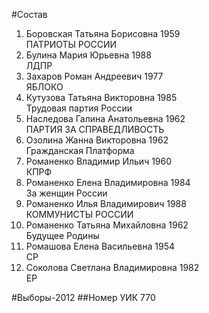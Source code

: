 #Состав
1. Боровская Татьяна Борисовна 1959   
    ПАТРИОТЫ РОССИИ
2. Булина Мария Юрьевна 1988   
    ЛДПР
3. Захаров Роман Андреевич 1977   
    ЯБЛОКО
4. Кутузова Татьяна Викторовна 1985   
    Трудовая партия России
5. Наследова Галина Анатольевна 1962   
    ПАРТИЯ ЗА СПРАВЕДЛИВОСТЬ
6. Озолина Жанна Викторовна 1962   
    Гражданская Платформа
7. Романенко Владимир Ильич 1960   
    КПРФ
8. Романенко Елена Владимировна 1984   
    За женщин России
9. Романенко Илья Владимирович 1988   
    КОММУНИСТЫ РОССИИ
10. Романенко Татьяна Михайловна 1962   
    Будущее Родины
11. Ромашова Елена Васильевна 1954   
    СР
12. Соколова Светлана Владимировна 1982   
    ЕР

#Выборы-2012
##Номер УИК
770